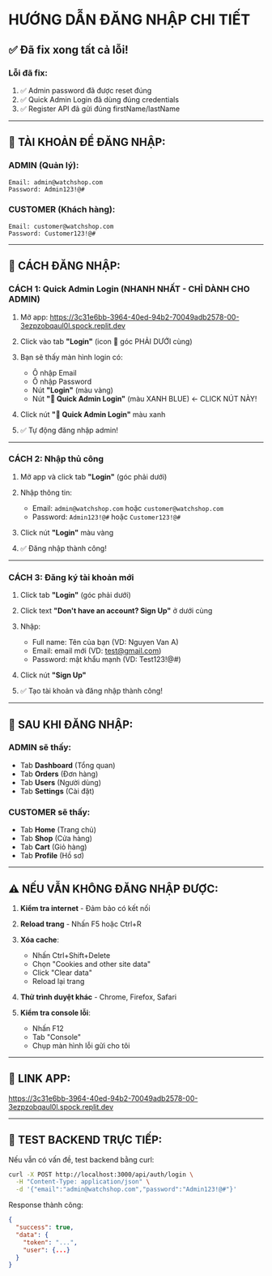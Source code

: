 # HƯỚNG DẪN ĐĂNG NHẬP CHI TIẾT

## ✅ Đã fix xong tất cả lỗi!

### Lỗi đã fix:
1. ✅ Admin password đã được reset đúng
2. ✅ Quick Admin Login đã dùng đúng credentials
3. ✅ Register API đã gửi đúng firstName/lastName

---

## 🔑 TÀI KHOẢN ĐỂ ĐĂNG NHẬP:

### ADMIN (Quản lý):
```
Email: admin@watchshop.com
Password: Admin123!@#
```

### CUSTOMER (Khách hàng):
```
Email: customer@watchshop.com  
Password: Customer123!@#
```

---

## 📱 CÁCH ĐĂNG NHẬP:

### CÁCH 1: Quick Admin Login (NHANH NHẤT - CHỈ DÀNH CHO ADMIN)

1. Mở app: https://3c31e6bb-3964-40ed-94b2-70049adb2578-00-3ezpzobqaul0l.spock.replit.dev

2. Click vào tab **"Login"** (icon 👤 góc PHẢI DƯỚI cùng)

3. Bạn sẽ thấy màn hình login có:
   - Ô nhập Email
   - Ô nhập Password  
   - Nút **"Login"** (màu vàng)
   - Nút **"🔑 Quick Admin Login"** (màu XANH BLUE) ← CLICK NÚT NÀY!

4. Click nút **"🔑 Quick Admin Login"** màu xanh
   
5. ✅ Tự động đăng nhập admin!

---

### CÁCH 2: Nhập thủ công

1. Mở app và click tab **"Login"** (góc phải dưới)

2. Nhập thông tin:
   - Email: `admin@watchshop.com` hoặc `customer@watchshop.com`
   - Password: `Admin123!@#` hoặc `Customer123!@#`

3. Click nút **"Login"** màu vàng

4. ✅ Đăng nhập thành công!

---

### CÁCH 3: Đăng ký tài khoản mới

1. Click tab **"Login"** (góc phải dưới)

2. Click text **"Don't have an account? Sign Up"** ở dưới cùng

3. Nhập:
   - Full name: Tên của bạn (VD: Nguyen Van A)
   - Email: email mới (VD: test@gmail.com)
   - Password: mật khẩu mạnh (VD: Test123!@#)

4. Click nút **"Sign Up"**

5. ✅ Tạo tài khoản và đăng nhập thành công!

---

## 🎯 SAU KHI ĐĂNG NHẬP:

### ADMIN sẽ thấy:
- Tab **Dashboard** (Tổng quan)
- Tab **Orders** (Đơn hàng)
- Tab **Users** (Người dùng)
- Tab **Settings** (Cài đặt)

### CUSTOMER sẽ thấy:
- Tab **Home** (Trang chủ)
- Tab **Shop** (Cửa hàng)
- Tab **Cart** (Giỏ hàng)  
- Tab **Profile** (Hồ sơ)

---

## ⚠️ NẾU VẪN KHÔNG ĐĂNG NHẬP ĐƯỢC:

1. **Kiểm tra internet** - Đảm bảo có kết nối

2. **Reload trang** - Nhấn F5 hoặc Ctrl+R

3. **Xóa cache**:
   - Nhấn Ctrl+Shift+Delete
   - Chọn "Cookies and other site data"
   - Click "Clear data"
   - Reload lại trang

4. **Thử trình duyệt khác** - Chrome, Firefox, Safari

5. **Kiểm tra console lỗi**:
   - Nhấn F12
   - Tab "Console"
   - Chụp màn hình lỗi gửi cho tôi

---

## 🔗 LINK APP:
https://3c31e6bb-3964-40ed-94b2-70049adb2578-00-3ezpzobqaul0l.spock.replit.dev

---

## 🧪 TEST BACKEND TRỰC TIẾP:

Nếu vẫn có vấn đề, test backend bằng curl:

```bash
curl -X POST http://localhost:3000/api/auth/login \
  -H "Content-Type: application/json" \
  -d '{"email":"admin@watchshop.com","password":"Admin123!@#"}'
```

Response thành công:
```json
{
  "success": true,
  "data": {
    "token": "...",
    "user": {...}
  }
}
```
